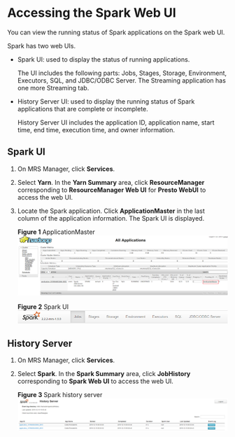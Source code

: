 # Accessing the Spark Web UI<a name="EN-US_TOPIC_0221415067"></a>

You can view the running status of Spark applications on the Spark web UI.

Spark has two web UIs.

-   Spark UI: used to display the status of running applications.

    The UI includes the following parts: Jobs, Stages, Storage, Environment, Executors, SQL, and JDBC/ODBC Server. The Streaming application has one more Streaming tab.

-   History Server UI: used to display the running status of Spark applications that are complete or incomplete.

    History Server UI includes the application ID, application name, start time, end time, execution time, and owner information.


## Spark UI<a name="section15116141312243"></a>

1.  On MRS Manager, click  **Services**.
2.  Select  **Yarn**. In the  **Yarn Summary**  area, click  **ResourceManager**  corresponding to  **ResourceManager Web UI**  for  **Presto WebUI**  to access the web UI.
3.  Locate the Spark application. Click  **ApplicationMaster**  in the last column of the application information. The Spark UI is displayed.

    **Figure  1**  ApplicationMaster<a name="fig194431716415"></a>  
    ![](figures/applicationmaster.png "applicationmaster")

    **Figure  2**  Spark UI<a name="fig941314811449"></a>  
    ![](figures/spark-ui.png "spark-ui")


## History Server<a name="section203881712162610"></a>

1.  On MRS Manager, click  **Services**.
2.  Select  **Spark**. In the  **Spark Summary**  area, click  **JobHistory**  corresponding to  **Spark Web UI**  to access the web UI.

    **Figure  3**  Spark history server<a name="fig14824556452"></a>  
    ![](figures/spark-history-server.png "spark-history-server")


